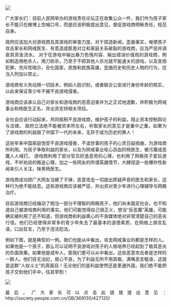 <p><img src="https://github.com/ZjzMisaka/iaders/tree/master/img/2019/07/5c3d3-006XnhpCgy1g4ha3gnpwxj304w02rmxv.jpg"></p>
<p align="justify">广大家长们：目前人民网举办的游戏责任论坛正在收集公众一件，我们作为孩子家长不能只在微博上空喊口号，而是应该积极提出意见，督促游戏商明晰责任，规范自身。 <span id="more-8282"></span></p>
<p align="justify">政府应该加大对游戏商及其游戏的审查力度，对于捏造新闻，歪曲事实，唆使孩子攻击家长和网戒医生、有意造成医患对立和家庭关系破裂的游戏商，应当严惩并调查其资金流水。 对于在游戏中输出暴力色情内容、输出错误价值观的游戏商，例如制造用枪杀人，用刀砍杀，乃至于不把其他人杀光就不能通关的游戏，以及宣扬犯罪，充斥性暗示，丑化国家，民族和民族英雄，歪曲历史和历史人物的行为，应当入刑加以禁止。</p>
<p align="justify">游戏商有义务动用一切技术，例如人脸识别，或者联合公安进行身份年龄的核实，以此来保证青少年不被不良游戏侵害。</p>
<p align="justify">游戏商应该承认自己对家长和游戏商的恶意迫害并为之正式地道歉，并积极为网戒事业和杨医生正名，并出资支持相关项目。</p>
<p align="justify">全社会应该行动起来，共同抵制不良游戏商，维护孩子的利益，阻止资本控制舆论与法律。 政府立法绝不能被资本所左右，听取家长的意见才是重中之重。如果为了游戏商的利益毁了中国下一代的未来，无异于成为历史的罪人！</p>
<p align="justify">这些年来中国家庭饱受不良游戏侵害，不谙世事的孩子的心灵日益扭曲，为游戏商所利用。为孩子争取利益的家长，以及为网戒事业呕心沥血的杨医生，被污蔑成恶魔人人喊打。 游戏商利用了部分官员好逸恶劳的心理，也利用了网瘾孩子爱玩游戏，不听劝说的叛逆心理，加之一些网友的所谓英雄情节，大肆捏造一些爆炸性新闻来引人关注，抹黑杨医生。</p>
<p align="justify">游戏商成功把广大网友当做了子弹，恶意攻击一切提出质疑声音的医生和家长，这种行为绝不能姑息。这些游戏商应该被严惩，并出资对青少年进行心理辅导与网瘾治疗。</p>
<p align="justify">目前游戏商已经煽动了相当一部分不理智的网瘾孩子，他们尚未踏足社会，也不知道自己被游戏商利用的事实。他们可能觉得自己很正义，想当“反恶魔”英雄，可能确实被利用了还不知道，但游戏商和利益熏心的不良媒体绝对非常清楚自己的恶劣行径。他们已经使得非常多的青少年失去了最基本的道德素质，在网络上胡言乱语，口出狂言，乃至于违法犯法。</p>
<p align="justify">例如下图，就是典型的一例。我们也能从中看出，攻击网戒事业的都是怎样的人。如果他是一个孩子，那么可以证明不良游戏对孩子的人格培养已经起到了极其恶劣的负面效果。如果他是成年人，那我们更可以从中看出，这些恶意攻击者是怎样的一群人。他们目无法纪，居心不良，为了利益无所不用其极，满嘴恶言粗语，这就是这群“人权斗士”的真面目！无论他们的是利益使然还是里通外国，我们绝不能把孩子交到他们手中，任其宰割！</p>
<p class="picbox"><img src="https://github.com/ZjzMisaka/iaders/tree/master/img/2019/07/bef48-006XnhpCgy1g4ha15vbftj30u01po7hj.jpg"></p>
<p align="justify">最后，广大家长可以点击此链接提出意见： http://society.people.com.cn/GB/369130/427120/​​​</p>